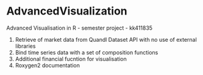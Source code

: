 # AdvancedVisualization
Advanced Visualisation in R - semester project - kk411835

1. Retrieve of market data from Quandl Dataset API with no use of external libraries 
2. Bind time series data with a set of composition functions
3. Additional financial fucntion for visualisation
4. Roxygen2 documentation
